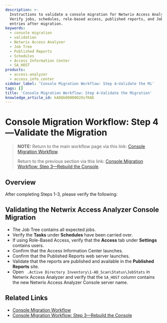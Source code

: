 ```yaml
---
description: >-
  Instructions to validate a console migration for Netwrix Access Analyzer.
  Verify jobs, schedules, role-based access, published reports, and JobStats
  entries after migration.
keywords:
  - console migration
  - validation
  - Netwrix Access Analyzer
  - Job Tree
  - Published Reports
  - Schedules
  - Access Information Center
  - SA_HOST
products:
  - access-analyzer
  - access_info_center
sidebar_label: 'Console Migration Workflow: Step 4—Validate the Mi'
tags: []
title: 'Console Migration Workflow: Step 4—Validate the Migration'
knowledge_article_id: kA0Qk0000002OsfKAE
---
```


# Console Migration Workflow: Step 4—Validate the Migration

> **NOTE:** Return to the main workflow page via this link: [Console Migration Workflow](/docs/kb/accessanalyzer/console-migration-workflow.md).
>
> Return to the previous section via this link: [Console Migration Workflow: Step 3—Rebuild the Console](/docs/kb/accessanalyzer/console-migration-workflow-step-3-rebuild-the-console).

## Overview

After completing Steps 1-3, please verify the following:

## Validating the Netwrix Access Analyzer Console Migration

- The Job Tree contains all expected jobs.
- Verify the **Tasks** under **Schedules** have been carried over.
- If using Role-Based Access, verify that the **Access** tab under **Settings** contains users.
- Confirm that the Access Information Center launches.
- Confirm that the Published Reports web server launches.
- Validate that the reports are published and available in the **Published Reports** site.
- Open ` .Active Directory Inventory\1-AD_Scan\Status\JobStats` in Netwrix Access Analyzer and verify that the `SA_HOST` column contains the new Netwrix Access Analyzer Console server name.

## Related Links

- [Console Migration Workflow](/docs/kb/accessanalyzer/console-migration-workflow.md)
- [Console Migration Workflow: Step 3—Rebuild the Console](/docs/kb/accessanalyzer/console-migration-workflow-step-3-rebuild-the-console)
